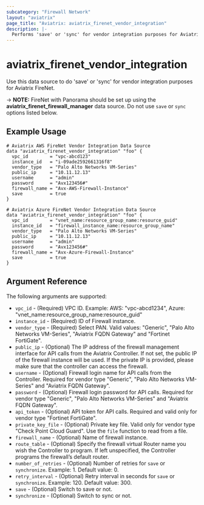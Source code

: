 ```yaml
---
subcategory: "Firewall Network"
layout: "aviatrix"
page_title: "Aviatrix: aviatrix_firenet_vendor_integration"
description: |-
  Performs 'save' or 'sync' for vendor integration purposes for Aviatrix FireNet.
---
```


# aviatrix_firenet_vendor_integration

Use this data source to do 'save' or 'sync' for vendor integration purposes for Aviatrix FireNet.

-> **NOTE:** FireNet with Panorama should be set up using the **aviatrix_firenet_firewall_manager** data source. Do not use `save` or `sync` options listed below.

## Example Usage

```hcl
# Aviatrix AWS FireNet Vendor Integration Data Source
data "aviatrix_firenet_vendor_integration" "foo" {
  vpc_id        = "vpc-abcd123"
  instance_id   = "i-09ade2592661316f8"
  vendor_type   = "Palo Alto Networks VM-Series"
  public_ip     = "10.11.12.13"
  username      = "admin"
  password      = "Avx123456#"
  firewall_name = "Avx-AWS-Firewall-Instance"
  save          = true
}
```
```hcl
# Aviatrix Azure FireNet Vendor Integration Data Source
data "aviatrix_firenet_vendor_integration" "foo" {
  vpc_id        = "vnet_name:resource_group_name:resource_guid"
  instance_id   = "firewall_instance_name:resource_group_name"
  vendor_type   = "Palo Alto Networks VM-Series"
  public_ip     = "10.11.12.13"
  username      = "admin"
  password      = "Avx123456#"
  firewall_name = "Avx-Azure-Firewall-Instance"
  save          = true
}
```

## Argument Reference

The following arguments are supported:

* `vpc_id` - (Required) VPC ID. Example: AWS: "vpc-abcd1234", Azure: "vnet_name:resource_group_name:resource_guid"
* `instance_id` - (Required) ID of Firewall instance.
* `vendor_type` - (Required) Select PAN. Valid values: "Generic", "Palo Alto Networks VM-Series", "Aviatrix FQDN Gateway" and "Fortinet FortiGate".
* `public_ip` - (Optional) The IP address of the firewall management interface for API calls from the Aviatrix Controller. If not set, the public IP of the firewall instance will be used. If the private IP is provided, please make sure that the controller can access the firewall.
* `username` - (Optional) Firewall login name for API calls from the Controller. Required for vendor type "Generic", "Palo Alto Networks VM-Series" and "Aviatrix FQDN Gateway".
* `password` - (Optional) Firewall login password for API calls. Required for vendor type "Generic", "Palo Alto Networks VM-Series" and "Aviatrix FQDN Gateway".
* `api_token` - (Optional) API token for API calls. Required and valid only for vendor type "Fortinet FortiGate".  
* `private_key_file` - (Optional) Private key file. Valid only for vendor type "Check Point Cloud Guard". Use the `file` function to read from a file.
* `firewall_name` - (Optional) Name of firewall instance.
* `route_table` - (Optional) Specify the firewall virtual Router name you wish the Controller to program. If left unspecified, the Controller programs the firewall’s default router.
* `number_of_retries` - (Optional) Number of retries for `save` or `synchronize`. Example: 1. Default value: 0.
* `retry_interval` - (Optional) Retry interval in seconds for `save` or `synchronize`. Example: 120. Default value: 300.
* `save` - (Optional) Switch to save or not.
* `synchronize` - (Optional) Switch to sync or not.
